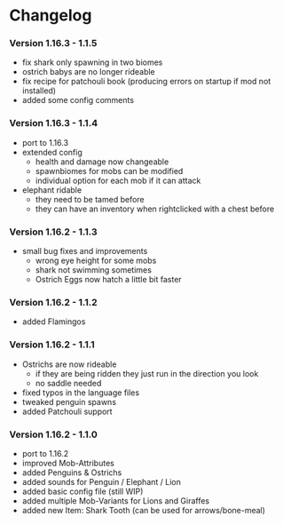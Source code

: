 # Changelog

### Version 1.16.3 - 1.1.5
 - fix shark only spawning in two biomes
 - ostrich babys are no longer rideable
 - fix recipe for patchouli book (producing errors on startup if mod not installed)
 - added some config comments

### Version 1.16.3 - 1.1.4
 - port to 1.16.3
 - extended config
    - health and damage now changeable
    - spawnbiomes for mobs can be modified
    - individual option for each mob if it can attack
 - elephant ridable
    - they need to be tamed before
    - they can have an inventory when rightclicked with a chest before

### Version 1.16.2 - 1.1.3
 - small bug fixes and improvements
     - wrong eye height for some mobs
     - shark not swimming sometimes
     - Ostrich Eggs now hatch a little bit faster

### Version 1.16.2 - 1.1.2
 - added Flamingos

### Version 1.16.2 - 1.1.1
 - Ostrichs are now rideable
    - if they are being ridden they just run in the direction you look
    - no saddle needed
 - fixed typos in the language files
 - tweaked penguin spawns
 - added Patchouli support


### Version 1.16.2 - 1.1.0
 - port to 1.16.2
 - improved Mob-Attributes
 - added Penguins & Ostrichs
 - added sounds for Penguin / Elephant / Lion
 - added basic config file (still WIP)
 - added multiple Mob-Variants for Lions and Giraffes
 - added new Item: Shark Tooth (can be used for arrows/bone-meal)